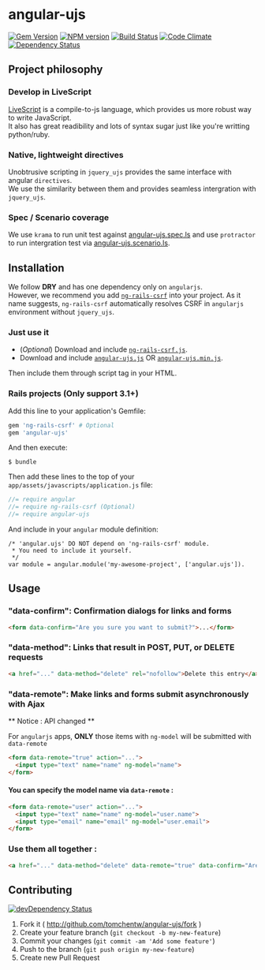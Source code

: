 # angular-ujs

[![Gem Version](https://badge.fury.io/rb/angular-ujs.png)](http://badge.fury.io/rb/angular-ujs) [![NPM version](https://badge.fury.io/js/angular-ujs.png)](http://badge.fury.io/js/angular-ujs) [![Build Status](https://secure.travis-ci.org/tomchentw/angular-ujs.png)](http://travis-ci.org/tomchentw/angular-ujs) [![Code Climate](https://codeclimate.com/github/tomchentw/angular-ujs.png)](https://codeclimate.com/github/tomchentw/angular-ujs)  [![Dependency Status](https://gemnasium.com/tomchentw/angular-ujs.png)](https://gemnasium.com/tomchentw/angular-ujs)


## Project philosophy

### Develop in LiveScript
[LiveScript](http://livescript.net/) is a compile-to-js language, which provides us more robust way to write JavaScript.  
It also has great readibility and lots of syntax sugar just like you're writting python/ruby.

### Native, lightweight directives
Unobtrusive scripting in `jquery_ujs` provides the same interface with angular `directives`.  
We use the similarity between them and provides seamless intergration with `jquery_ujs`.  

### Spec / Scenario coverage
We use `krama` to run unit test against [angular-ujs.spec.ls](https://github.com/tomchentw/angular-ujs/blob/master/src/angular-ujs.spec.ls) and use `protractor` to run intergration test via [angular-ujs.scenario.ls](https://github.com/tomchentw/angular-ujs/blob/master/src/angular-ujs.scenario.ls).


## Installation

We follow **DRY** and has one dependency only on `angularjs`.  
However, we recommend you add [`ng-rails-csrf`](https://github.com/xrd/ng-rails-csrf/) into your project. As it name suggests, `ng-rails-csrf` automatically resolves CSRF in `angularjs` environment without `jquery_ujs`.

### Just use it

* (_Optional_) Download and include [`ng-rails-csrf.js`](https://github.com/xrd/ng-rails-csrf/blob/master/vendor/assets/javascripts/ng-rails-csrf.js).
* Download and include [`angular-ujs.js`](https://github.com/tomchentw/angular-ujs/blob/master/angular-ujs.js) OR [`angular-ujs.min.js`](https://github.com/tomchentw/angular-ujs/blob/master/angular-ujs.min.js).  

Then include them through script tag in your HTML.

### **Rails** projects (Only support 3.1+)
Add this line to your application's Gemfile:
```ruby
gem 'ng-rails-csrf' # Optional
gem 'angular-ujs'
```

And then execute:

    $ bundle

Then add these lines to the top of your `app/assets/javascripts/application.js` file:

```javascript
//= require angular
//= require ng-rails-csrf (Optional)
//= require angular-ujs
```

And include in your `angular` module definition:
    
    /* 'angular.ujs' DO NOT depend on 'ng-rails-csrf' module.
     * You need to include it yourself.
     */    
    var module = angular.module('my-awesome-project', ['angular.ujs']).



## Usage

### "data-confirm": Confirmation dialogs for links and forms

```html
<form data-confirm="Are you sure you want to submit?">...</form>
```

### "data-method": Links that result in POST, PUT, or DELETE requests

```html
<a href="..." data-method="delete" rel="nofollow">Delete this entry</a>
```

### "data-remote": Make links and forms submit asynchronously with Ajax
** Notice : API changed **

For `angularjs` apps, **ONLY** those items with `ng-model` will be submitted with `data-remote`

```html
<form data-remote="true" action="...">
  <input type="text" name="name" ng-model="name">
</form>
```

#### You can specify the model name via `data-remote` :
```html
<form data-remote="user" action="...">
  <input type="text" name="name" ng-model="user.name">
  <input type="email" name="email" ng-model="user.email">
</form>
```

### Use them all together :

```html
<a href="..." data-method="delete" data-remote="true" data-confirm="Are you sure you want to delete?" rel="nofollow">Delete this entry</a>
```


## Contributing

[![devDependency Status](https://david-dm.org/tomchentw/angular-ujs/dev-status.png?branch=master)](https://david-dm.org/tomchentw/angular-ujs#info=devDependencies)

1. Fork it ( http://github.com/tomchentw/angular-ujs/fork )
2. Create your feature branch (`git checkout -b my-new-feature`)
3. Commit your changes (`git commit -am 'Add some feature'`)
4. Push to the branch (`git push origin my-new-feature`)
5. Create new Pull Request
